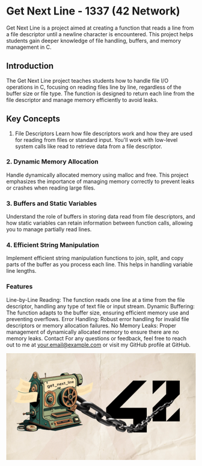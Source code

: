 # Get Next Line - 1337 (42 Network)
Get Next Line is a project aimed at creating a function that reads a line from a file descriptor until a newline character is encountered. This project helps students gain deeper knowledge of file handling, buffers, and memory management in C.

## Introduction
The Get Next Line project teaches students how to handle file I/O operations in C, focusing on reading files line by line, regardless of the buffer size or file type. The function is designed to return each line from the file descriptor and manage memory efficiently to avoid leaks.

## Key Concepts
1. File Descriptors
Learn how file descriptors work and how they are used for reading from files or standard input. You'll work with low-level system calls like read to retrieve data from a file descriptor.

### 2. Dynamic Memory Allocation
Handle dynamically allocated memory using malloc and free. This project emphasizes the importance of managing memory correctly to prevent leaks or crashes when reading large files.

### 3. Buffers and Static Variables
Understand the role of buffers in storing data read from file descriptors, and how static variables can retain information between function calls, allowing you to manage partially read lines.

### 4. Efficient String Manipulation
Implement efficient string manipulation functions to join, split, and copy parts of the buffer as you process each line. This helps in handling variable line lengths.

### Features
Line-by-Line Reading: The function reads one line at a time from the file descriptor, handling any type of text file or input stream.
Dynamic Buffering: The function adapts to the buffer size, ensuring efficient memory use and preventing overflows.
Error Handling: Robust error handling for invalid file descriptors or memory allocation failures.
No Memory Leaks: Proper management of dynamically allocated memory to ensure there are no memory leaks.
Contact
For any questions or feedback, feel free to reach out to me at your.email@example.com or visit my GitHub profile at GitHub.


![Dining Philosophers](https://github.com/REDX-at/get_next_line/blob/master/images/gnl%2042.png)
